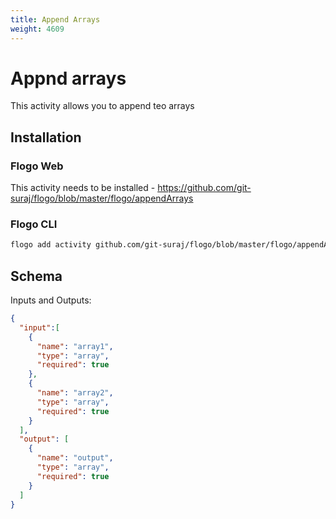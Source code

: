 ```yaml
---
title: Append Arrays
weight: 4609
---
```


# Appnd arrays
This activity allows you to append teo arrays

## Installation
### Flogo Web
This activity needs to be installed - https://github.com/git-suraj/flogo/blob/master/flogo/appendArrays
### Flogo CLI
```bash
flogo add activity github.com/git-suraj/flogo/blob/master/flogo/appendArrays
```

## Schema
Inputs and Outputs:

```json
{
  "input":[
    {
      "name": "array1",
      "type": "array",
      "required": true
    },
    {
      "name": "array2",
      "type": "array",
      "required": true
    }
  ],
  "output": [
    {
      "name": "output",
      "type": "array",
      "required": true
    }
  ]
}
```
